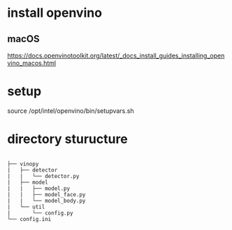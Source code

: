 # install openvino

## macOS

https://docs.openvinotoolkit.org/latest/_docs_install_guides_installing_openvino_macos.html

# setup

source /opt/intel/openvino/bin/setupvars.sh

# directory sturucture

```

├── vinopy
|   ├── detector
|   |   └── detector.py
|   ├── model
|   |   ├── model.py
|   |   ├── model_face.py
|   |   └── model_body.py
|   └── util
|       └── config.py
└── config.ini

```
